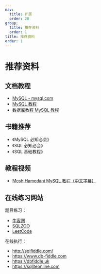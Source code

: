 ```yaml
---
nav:
  title: 扩展
  order: 20
group:
  title: 推荐资料
  order: 1
title: 推荐资料
order: 1
---
```


# 推荐资料

## 文档教程

- [MySQL - mysql.com](https://www.mysql.com/)
- [MySQL 教程](https://www.runoob.com/mysql/mysql-tutorial.html)
- [数据库教程 MySQL 教程](https://www.sjkjc.com/mysql/)

## 书籍推荐

- 《MySQL 必知必会》
- 《SQL 必知必会》
- 《SQL 基础教程》

## 教程视频

- [Mosh Hamedani MySQL 教程（中文字幕）](https://www.bilibili.com/video/BV1iJ411m7Fj)

## 在线练习网站

题目练习：

- [牛客网](https://www.nowcoder.com/exam/oj?page=1&tab=SQL%E7%AF%87&topicId=82)
- [SQLZOO](https://sqlzoo.net/wiki/SQL_Tutorial)
- [LeetCode](https://leetcode.cn/problemset/database/)

在线执行：

- http://sqlfiddle.com/
- https://www.db-fiddle.com
- https://dbfiddle.uk
- https://sqliteonline.com
